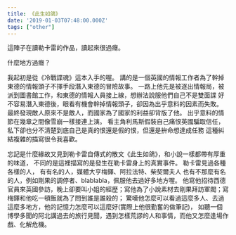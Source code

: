 ```yaml
---
title: 《此生如鴿》
date: '2019-01-03T07:48:00.000Z'
tags: ["other"]
---
```


這陣子在讀勒卡雷的作品，讀起來很過癮。

什麼地方過癮？

我起初是從《冷戰諜魂》這本入手的喔。
講的是一個英國的情報工作者為了幹掉東德的情報頭子不擇手段潛入東德的冒險故事。
一路上他先是被逐出情報局，被派到圖書館工作，和東德的情報人員接上線，想辦法說服他們自己不是雙面諜
好不容易潛入東德後，眼看有機會幹掉情報頭子，卻因為出乎意料的因素而失敗。
最終發現敵人原來不是敵人，而國家為了國家的利益卻背版了他。
出乎意料的情節在幾章之間像雪崩一樣接連上演。
看主角利馬斯假裝自己痛恨英國騙取信任，私下卻也分不清楚到底自己是真的恨還是假的恨，但還是拚命想達成任務
這種糾結複雜的描寫很令我喜歡。

忘記是什麼緣故又見到勒卡雷自傳式的散文《此生如鴿》，和小說一樣都帶有厚重的味道，
不同的是這裡描寫的是發生在勒卡雷身上的真實事件。
勒卡雷見過各種各樣的人，
有有名的人，媒體大亨梅鐸、阿拉法特、柴契爾夫人
也有不那麼有名的人，例如剛果的調停者、blablabla，佩服他去過好多地方喔。
他寫他招待西德官員來英國參訪，晚上卻要叫小姐的經歷；寫他為了小說素材去剛果拜訪軍閥；寫梅鐸和他吃一頓飯就為了問到誰是誰殺的；
驚嘆他怎麼可以看過這麼多人、去過這麼多地方，他的記憶力怎麼可以這麼好(實際上他很勤奮的做筆記)，
如聽一個博學多聞的阿北講過去的旅行見聞，遇到怎樣荒謬的人和事情，而他又怎麼逢場作戲、化解危機。

